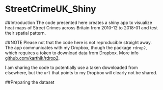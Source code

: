 # StreetCrimeUK_Shiny

##Introduction
The code presented here creates a shiny app to visualize heat maps of Street Crimes across Britain from 2010-12 to 2018-01 and test their spatial pattern.

##NOTE
Please not that the code here is not reproducible straight away. The app communicates with my Dropbox, though the package `rdrop2`, which requires a token to download data from Dropbox. More info [github.com/karthik/rdrop2](https://github.com/karthik/rdrop2).

I am sharing the code to potentially use a taken downloaded from elsewhere, but the `url` that points to my Dropbox will clearly not be shared.

##Preparing the dataset
